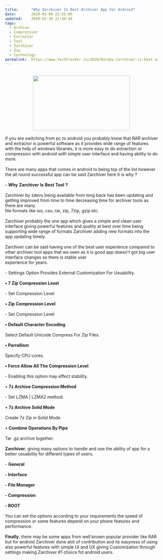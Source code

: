 ```yaml
---
title:		"Why Zarchiver Is Best Archiver App For Android"
date:		2020-03-09 22:55:00
updated:	2020-03-30 21:48:44
tags: 
  - Archive
  - Compression
  - Extractor
  - Tool
  - Zarchiver
  - Zip
  - technology	
permalink:	https://www.techtracker.in/2020/03/why-zarchiver-is-best-archiver-app-for.html
---
```


<div><br><div class="separator" style="clear: both; text-align: center;"><a href="https://lh3.googleusercontent.com/-f7CvWxMqcpY/XoIb4HkpG5I/AAAAAAAABPU/S6dWqSJZMH4QjaR5dHz2ODCk215XkB_MQCLcBGAsYHQ/s1600/IMG_20200111_105332_780-02-09.jpeg" imageanchor="1" style="margin-left: 1em; margin-right: 1em;"><img src="https://lh3.googleusercontent.com/-f7CvWxMqcpY/XoIb4HkpG5I/AAAAAAAABPU/S6dWqSJZMH4QjaR5dHz2ODCk215XkB_MQCLcBGAsYHQ/s1600/IMG_20200111_105332_780-02-09.jpeg" border="0" data-original-width="1280" data-original-height="720" width="320" height="180"></a></div></div><div><br></div>If you are switching from pc to android you probably know that RAR archiver and extractor is powerful software as it provides wide range of features with the help of windows libraries, it is more easy to do extraction or compression with android with simple user interface and having ability to do more.<div><br></div><div>There are many apps that comes in android to being top of the list however the all round successful app can be said Zarchiver here it is why ?</div><div><br></div><div><b>-</b> <b>Why</b> <b>Zarchiver</b> <b>Is</b> <b>Best</b> <b>Tool</b> <b>?</b></div><div><b><br></b></div><div>Zarchiver by zdevs being available from long back has been updating and getting improved from time to time decreasing time for archiver tools as there are many</div><div>file formats like iso, cso, rar, zip, 7zip, gzip etc.</div><div><br></div><div>Zarchiver probably the one app which gives a simple and clean user interface giving powerful features and quality at best over time being supporting wide range of formats Zarchiver adding new formats into the app updating timely.</div><div><br></div><div>Zarchiver can be said having one of the best user experience compared to other archiver tool apps that we seen as it is good app doesn't got big user interface changes so there is stable user</div><div>experience for years.&nbsp;</div><div><br></div><div>- Settings Option Provides External Customization For Usuability.</div><div><br></div><div><b>• 7 Zip Compression Level</b></div><div><br></div><div>- Set Compression Level</div><div><br></div><div><b>• Zip Compression Level</b></div><div><br></div><div>- Set Compression Level</div><div><br></div><div><b>• Default Character Encoding</b></div><div><br></div><div>Select Default Unicode Compress For Zip Files.</div><div><br></div><div><b>• Parrallism</b></div><div><br></div><div>Specify CPU cores.</div><div><br></div><div><b>• Force Allow All The Compression Level</b></div><div><br></div><div>- Enabling this option may effect stability.</div><div><br></div><div>• <b>7z Archive Compression Method</b></div><div><br></div><div>- Set LZMA | LZMA2 method.</div><div><br></div><div>• <b>7z Archive Solid Mode</b></div><div><br></div><div>Create 7z Zip in Solid Mode</div><div><br></div><div>• <b>Combine Operations By Pipe</b></div><div><br></div><div>Tar .gz archive together.</div><div><br></div><div><b>Zarchiver</b>, giving many options to handle and use the ability of app for a better usuability for different types of users.</div><div><br></div><div>- <b>General</b></div><div><b><br></b></div><div><b>- Interface</b></div><div><b><br></b></div><div><b>- File Manager</b></div><div><b><br></b></div><div><b>- Compression</b></div><div><b><br></b></div><div><b>- ROOT</b></div><div><br></div><div>You can set the options according to your requirements the speed of compression or some features depend on your phone features and performance.</div><div><br></div><div><b>Finally</b>, there may be some apps from well known popular provider like RAR but for android Zarchiver done alot of contribution and its easyness of using also powerful features with simple UI and UX giving Customization through settings making Zarchiver #1 choice fot android users.</div>
<!-- no comments on this post -->